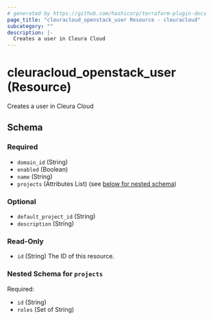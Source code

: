 ```yaml
---
# generated by https://github.com/hashicorp/terraform-plugin-docs
page_title: "cleuracloud_openstack_user Resource - cleuracloud"
subcategory: ""
description: |-
  Creates a user in Cleura Cloud
---
```


# cleuracloud_openstack_user (Resource)

Creates a user in Cleura Cloud



<!-- schema generated by tfplugindocs -->
## Schema

### Required

- `domain_id` (String)
- `enabled` (Boolean)
- `name` (String)
- `projects` (Attributes List) (see [below for nested schema](#nestedatt--projects))

### Optional

- `default_project_id` (String)
- `description` (String)

### Read-Only

- `id` (String) The ID of this resource.

<a id="nestedatt--projects"></a>
### Nested Schema for `projects`

Required:

- `id` (String)
- `roles` (Set of String)
